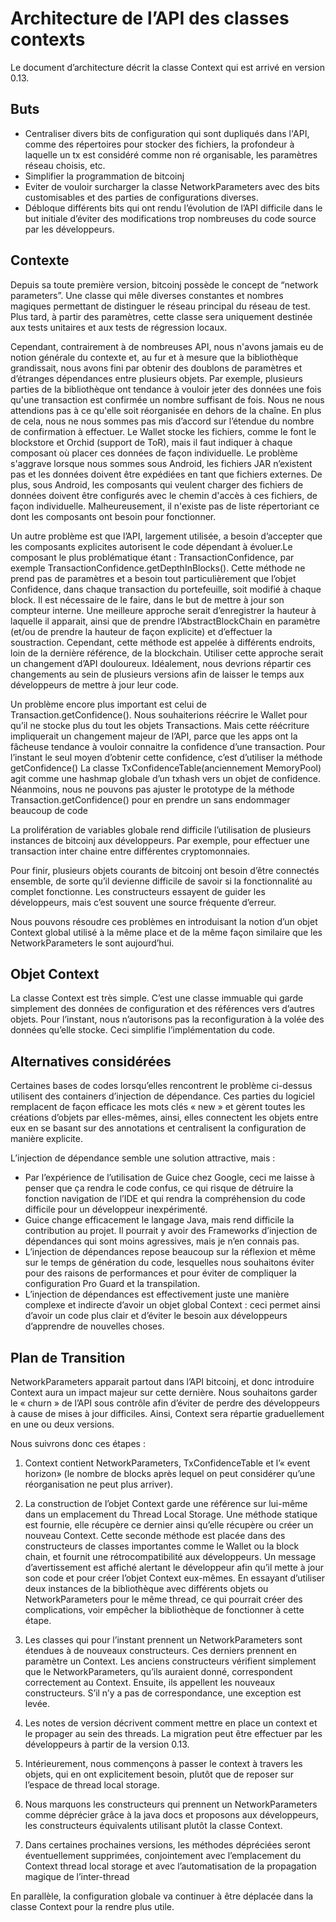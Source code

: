 # Architecture de l’API des classes contexts

Le document d’architecture décrit la classe Context qui est arrivé en version 0.13.

## Buts

- Centraliser divers bits de configuration qui sont dupliqués dans l'API, comme des répertoires pour 
  stocker des fichiers, la profondeur à laquelle un tx est considéré comme non ré organisable, les paramètres réseau choisis, etc.
- Simplifier la programmation de bitcoinj
- Eviter de vouloir surcharger la classe NetworkParameters avec des bits customisables et des parties de configurations diverses.
- Débloque différents bits qui ont rendu l’évolution de l’API difficile dans le but initiale d’éviter des modifications 
  trop nombreuses du code source par les développeurs. 

## Contexte

Depuis sa toute première version, bitcoinj possède le concept de “network parameters”. 
Une classe qui mêle diverses constantes et nombres magiques permettant de distinguer le réseau principal du réseau de test. 
Plus tard, à partir des paramètres, cette classe sera uniquement destinée aux tests unitaires et aux tests de régression locaux.

Cependant, contrairement à de nombreuses API, nous n'avons jamais eu de notion générale du contexte et, 
au fur et à mesure que la bibliothèque grandissait, nous avons fini par 
obtenir des doublons de paramètres et d’étranges dépendances entre plusieurs objets. 
Par exemple, plusieurs parties de la bibliothèque ont tendance à vouloir jeter des données une fois qu'une transaction est 
confirmée un nombre suffisant de fois.  Nous ne nous attendions pas à ce qu'elle soit réorganisée en dehors de la chaîne. 
En plus de cela, nous ne nous sommes pas mis d’accord sur l’étendue du nombre de confirmation à effectuer. 
Le Wallet stocke les fichiers, comme le font le blockstore et Orchid (support de ToR), mais il faut indiquer à chaque composant
où placer ces données de façon individuelle. Le problème s'aggrave lorsque nous sommes sous Android, les fichiers JAR n’existent pas 
et les données doivent être expédiées en tant que fichiers externes. De plus, sous Android, 
les composants qui veulent charger des fichiers de données doivent être configurés avec le chemin d'accès à ces fichiers, de façon 
individuelle. Malheureusement, il n'existe pas de liste répertoriant ce dont les composants ont besoin pour fonctionner.

Un autre problème est que l’API, largement utilisée, a besoin d’accepter que les composants explicites 
autorisent le code dépendant à évoluer.Le composant le plus problématique étant : TransactionConfidence, 
par exemple TransactionConfidence.getDepthInBlocks(). 
Cette méthode ne prend pas de paramètres et a besoin tout particulièrement que l’objet Confidence, dans chaque transaction du 
portefeuille, soit modifié à chaque block. Il est nécessaire de le faire, dans le but de mettre à jour son compteur interne. 
Une meilleure approche serait d’enregistrer la hauteur à laquelle il apparait, ainsi que de prendre l’AbstractBlockChain en 
paramètre (et/ou de prendre la hauteur de façon explicite) et d’effectuer la soustraction. Cependant, cette méthode est appelée à 
différents endroits, loin de la dernière référence, de la blockchain. Utiliser cette approche serait un changement d’API douloureux.
Idéalement, nous devrions répartir ces changements au sein de plusieurs versions afin de laisser
le temps aux développeurs de mettre à jour leur code.

Un problème encore plus important est celui de Transaction.getConfidence().
Nous souhaiterions réécrire le Wallet pour qu’il ne stocke plus du tout les objets Transactions. 
Mais cette réécriture impliquerait un changement majeur de l’API, parce que les apps ont la fâcheuse tendance à vouloir connaitre 
la confidence d’une transaction. Pour l’instant le seul moyen d’obtenir cette confidence, c’est d’utiliser la méthode getConfidence()
La classe TxConfidenceTable(anciennement MemoryPool) agit comme une hashmap globale d’un txhash vers un objet de confidence.
Néanmoins, nous ne pouvons pas ajuster le prototype de la méthode Transaction.getConfidence() pour en prendre un sans endommager 
beaucoup de code

La prolifération de variables globale rend difficile l’utilisation de plusieurs instances de bitcoinj aux développeurs.
Par exemple, pour effectuer une transaction inter chaine entre différentes cryptomonnaies.

Pour finir, plusieurs objets courants de bitcoinj ont besoin d’être connectés ensemble, de sorte qu’il devienne difficile de savoir 
si la fonctionnalité au complet fonctionne. Les constructeurs essayent de guider les développeurs, mais c’est souvent une source 
fréquente d’erreur.


Nous pouvons résoudre ces problèmes en introduisant la notion d’un objet Context global utilisé à la même place et de la même 
façon similaire que les NetworkParameters le sont aujourd’hui.




## Objet Context

La classe Context est très simple. C’est une classe immuable qui garde simplement des données de configuration et des références vers d’autres objets. 
Pour l’instant, nous n’autorisons pas la reconfiguration à la volée des données qu’elle stocke. 
Ceci simplifie l’implémentation du code.

## Alternatives considérées
Certaines bases de codes lorsqu’elles rencontrent le problème ci-dessus utilisent des containers d’injection de dépendance.
Ces parties du logiciel remplacent de façon efficace les mots clés « new » et gèrent toutes les créations d’objets par elles-mêmes, 
ainsi, elles connectent les objets entre eux en se basant sur des annotations et centralisent la configuration de manière explicite.

L’injection de dépendance semble une solution attractive, mais :

* Par l’expérience de l’utilisation de Guice chez Google, ceci me laisse à penser que ça rendra le code confus, ce qui risque de détruire la fonction navigation de l’IDE et qui rendra la compréhension du code difficile pour un développeur inexpérimenté.
*	Guice change efficacement le langage Java, mais rend difficile la contribution au projet. Il pourrait y avoir des Frameworks d’injection de dépendances qui sont moins agressives, mais je n’en connais pas.
*	L’injection de dépendances repose beaucoup sur la réflexion et même sur le temps de génération du code, lesquelles nous souhaitons éviter pour des raisons de performances et pour éviter de compliquer la configuration Pro Guard et la transpilation.
*	L’injection de dépendances est effectivement juste une manière complexe et indirecte d’avoir un objet global Context : ceci permet ainsi d’avoir un code plus clair et d’éviter le besoin aux développeurs d’apprendre de nouvelles choses.

## Plan de Transition

NetworkParameters apparait partout dans l’API bitcoinj, et donc introduire Context aura un impact majeur sur cette dernière. 
Nous souhaitons garder le « churn » de l’API sous contrôle afin d’éviter de perdre des développeurs à cause de mises à jour difficiles.
Ainsi, Context sera répartie graduellement en une ou deux versions.

Nous suivrons donc ces étapes :

 1. Context contient NetworkParameters, TxConfidenceTable et l’« event horizon» (le nombre de blocks après lequel on peut considérer qu’une réorganisation ne peut plus arriver).

 2. La construction de l’objet Context garde une référence sur lui-même dans un emplacement du Thread Local Storage. Une méthode statique est fournie, elle récupère ce dernier ainsi qu’elle récupère ou créer un nouveau Context. Cette seconde méthode est placée dans des constructeurs de classes importantes comme le Wallet ou la block chain, et fournit une rétrocompatibilité aux développeurs. Un message d’avertissement est affiché alertant le développeur afin qu’il mette à jour son code et pour créer l’objet Context eux-mêmes. En essayant d’utiliser deux instances de la bibliothèque avec différents objets ou NetworkParameters pour le même thread, ce qui pourrait créer des complications, voir empêcher la bibliothèque de fonctionner à cette étape.

 3. Les classes qui pour l’instant prennent un NetworkParameters sont étendues à de nouveaux constructeurs. Ces derniers prennent en paramètre un Context. Les anciens constructeurs vérifient simplement que le NetworkParameters, qu’ils auraient donné, correspondent correctement au Context. Ensuite, ils appellent les nouveaux constructeurs. S’il n’y a pas de correspondance, une exception est levée.

 4. Les notes de version décrivent comment mettre en place un context et le propager au sein des threads. La migration peut être effectuer par les développeurs à partir de la version 0.13.

 5.  Intérieurement, nous commençons à passer le context à travers les objets, qui en ont explicitement besoin, plutôt que de reposer sur l’espace de thread local storage.

 6. Nous marquons les constructeurs qui prennent un NetworkParameters comme déprécier grâce à la java docs et proposons aux développeurs, les constructeurs équivalents utilisant plutôt la classe Context.

 7. Dans certaines prochaines versions, les méthodes dépréciées seront éventuellement supprimées, conjointement avec l’emplacement du Context thread local storage et avec l’automatisation de la propagation magique de l’inter-thread

En parallèle, la configuration globale va continuer à être déplacée dans la classe Context pour la rendre plus utile.

